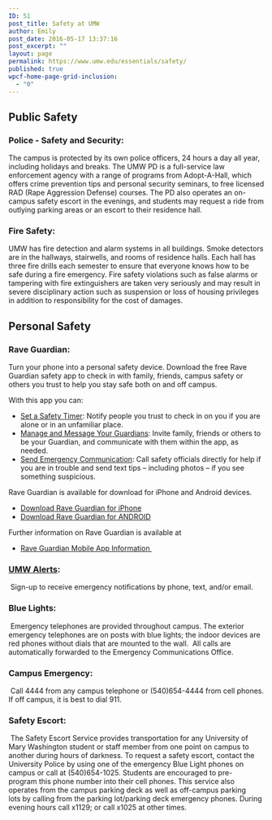 ```yaml
---
ID: 51
post_title: Safety at UMW
author: Emily
post_date: 2016-05-17 13:37:16
post_excerpt: ""
layout: page
permalink: https://www.umw.edu/essentials/safety/
published: true
wpcf-home-page-grid-inclusion:
  - "0"
---
```

<h2>Public Safety</h2>
<h3>Police - Safety and Security:</h3> The campus is protected by its own police officers, 24 hours a day all year, including holidays and breaks. The UMW PD is a full-service law enforcement agency with a range of programs from Adopt-A-Hall, which offers crime prevention tips and personal security seminars, to free licensed RAD (Rape Aggression Defense) courses. The PD also operates an on-campus safety escort in the evenings, and students may request a ride from outlying parking areas or an escort to their residence hall.

<h3>Fire Safety:</h3> UMW has fire detection and alarm systems in all buildings. Smoke detectors are in the hallways, stairwells, and rooms of residence halls. Each hall has three fire drills each semester to ensure that everyone knows how to be safe during a fire emergency. Fire safety violations such as false alarms or tampering with fire extinguishers are taken very seriously and may result in severe disciplinary action such as suspension or loss of housing privileges in addition to responsibility for the cost of damages.
<h2>Personal Safety</h2>
<h3>Rave Guardian:</h3> Turn your phone into a personal safety device. Download the free Rave Guardian safety app to check in with family, friends, campus safety or others you trust to help you stay safe both on and off campus.

With this app you can:
<ul>
 	<li><u>Set a Safety Timer</u>: Notify people you trust to check in on you if you are alone or in an unfamiliar place.</li>
 	<li><u>Manage and Message Your Guardians</u>: Invite family, friends or others to be your Guardian, and communicate with them within the app, as needed.</li>
 	<li><u>Send Emergency Communication</u>: Call safety officials directly for help if you are in trouble and send text tips – including photos – if you see something suspicious.</li>
</ul>
Rave Guardian is available for download for iPhone and Android devices.
<ul>
 	<li><a href="https://itunes.apple.com/us/app/raveguardian/id691246562?mt=8">Download Rave Guardian for iPhone</a></li>
 	<li><a href="https://play.google.com/store/apps/details?id=com.ravemobilesafety.raveguardian">Download Rave Guardian for ANDROID</a></li>
</ul>
Further information on Rave Guardian is available at
<ul>
 	<li><a href="http://www.raveguardian.com/">Rave Guardian Mobile App Information </a></li>
</ul>
<h3><a href="http://www.umw.edu/alerts/">UMW Alerts</a>:</h3> Sign-up to receive emergency notifications by phone, text, and/or email.

<h3>Blue Lights: </h3> Emergency telephones are provided throughout campus. The exterior emergency telephones are on posts with blue lights; the indoor devices are red phones without dials that are mounted to the wall.  All calls are automatically forwarded to the Emergency Communications Office.

<h3>Campus Emergency: </h3> Call 4444 from any campus telephone or (540)654-4444 from cell phones. If off campus, it is best to dial 911.

<h3>Safety Escort: </h3> The Safety Escort Service provides transportation for any University of Mary Washington student or staff member from one point on campus to another during hours of darkness. To request a safety escort, contact the University Police by using one of the emergency Blue Light phones on campus or call at (540)654-1025. Students are encouraged to pre-program this phone number into their cell phones. This service also operates from the campus parking deck as well as off-campus parking lots by calling from the parking lot/parking deck emergency phones. During evening hours call x1129; or call x1025 at other times.